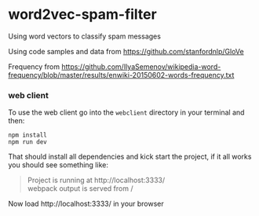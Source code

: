 # word2vec-spam-filter
Using word vectors to classify spam messages

Using code samples and data from https://github.com/stanfordnlp/GloVe

Frequency from https://github.com/IlyaSemenov/wikipedia-word-frequency/blob/master/results/enwiki-20150602-words-frequency.txt

### web client
To use the web client go into the `webclient` directory in your terminal and then:
```
npm install
npm run dev
```

That should install all dependencies and kick start the project, if it all works you should see something like:
 > Project is running at http://localhost:3333/  
 > webpack output is served from /

Now load http://localhost:3333/ in your browser
